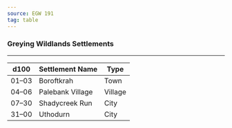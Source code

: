 ```yaml
---
source: EGW 191
tag: table
---
```


### Greying Wildlands Settlements
---
|d100|Settlement Name|Type|
|----|----------|----|
|01–03|Boroftkrah|Town|
|04–06|Palebank Village|Village|
|07–30|Shadycreek Run|City|
|31–00|Uthodurn|City|
